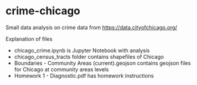 # crime-chicago
Small data analysis on crime data from https://data.cityofchicago.org/

Explanation of files

* chicago_crime.ipynb is Jupyter Notebook with analysis
* chicago_census_tracts	folder contains shapefiles of Chicago
* Boundaries - Community Areas (current).geojson	contains geojson files for Chicago at community areas levels
* Homework 1 - Diagnostic.pdf	has homework instructions
